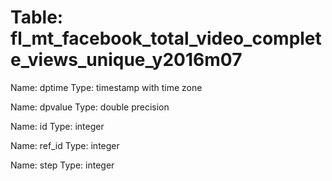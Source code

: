 Table: fl_mt_facebook_total_video_complete_views_unique_y2016m07
================================================================

Name: dptime
Type: timestamp with time zone

Name: dpvalue
Type: double precision

Name: id
Type: integer

Name: ref_id
Type: integer

Name: step
Type: integer


